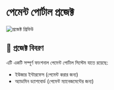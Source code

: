 # পেমেন্ট পোর্টাল প্রজেক্ট

![প্রজেক্ট প্রিভিউ](screenshot.png) <!-- ঐচ্ছিক -->

## 📌 প্রজেক্ট বিবরণ
এটি একটি সম্পূর্ণ ফাংশনাল পেমেন্ট পোর্টাল সিস্টেম যাতে রয়েছে:
- ইউজার ইন্টারফেস (পেমেন্ট করার জন্য)
- অ্যাডমিন ড্যাশবোর্ড (পেমেন্ট ম্যানেজমেন্টের জন্য)
